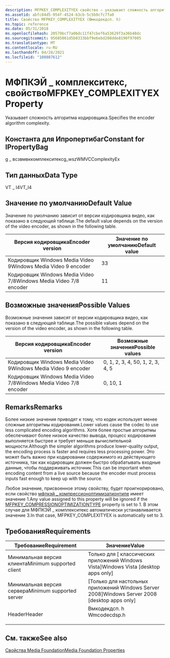 ```yaml
---
description: MFPKEY_COMPLEXITYEX свойство — указывает сложность алгоритма кодировщика.
ms.assetid: abfc84d5-954f-4524-b3cb-5c5b9cfc7fa0
title: Свойство MFPKEY_COMPLEXITYEX (Вмкодекдсп. h)
ms.topic: reference
ms.date: 05/31/2018
ms.openlocfilehash: 20579bcf7a06dc11f47cbef6a53629f3a36b48dc
ms.sourcegitcommit: 95685061d5b0333bbf9e6ebd208dde8190f97005
ms.translationtype: MT
ms.contentlocale: ru-RU
ms.lasthandoff: 04/28/2021
ms.locfileid: "108087612"
---
```

# <a name="mfpkey_complexityex-property"></a><span data-ttu-id="a33d7-103">МФПКЭЙ \_ комплекситекс, свойство</span><span class="sxs-lookup"><span data-stu-id="a33d7-103">MFPKEY\_COMPLEXITYEX Property</span></span>

<span data-ttu-id="a33d7-104">Указывает сложность алгоритма кодировщика.</span><span class="sxs-lookup"><span data-stu-id="a33d7-104">Specifies the encoder algorithm complexity.</span></span>

## <a name="constant-for-ipropertybag"></a><span data-ttu-id="a33d7-105">Константа для Ипропертибаг</span><span class="sxs-lookup"><span data-stu-id="a33d7-105">Constant for IPropertyBag</span></span>

<span data-ttu-id="a33d7-106">g \_ всзвмвккомплекситекс</span><span class="sxs-lookup"><span data-stu-id="a33d7-106">g\_wszWMVCComplexityEx</span></span>

## <a name="data-type"></a><span data-ttu-id="a33d7-107">Тип данных</span><span class="sxs-lookup"><span data-stu-id="a33d7-107">Data Type</span></span>

<span data-ttu-id="a33d7-108">VT \_ I4</span><span class="sxs-lookup"><span data-stu-id="a33d7-108">VT\_I4</span></span>

## <a name="default-value"></a><span data-ttu-id="a33d7-109">Значение по умолчанию</span><span class="sxs-lookup"><span data-stu-id="a33d7-109">Default Value</span></span>

<span data-ttu-id="a33d7-110">Значение по умолчанию зависит от версии кодировщика видео, как показано в следующей таблице.</span><span class="sxs-lookup"><span data-stu-id="a33d7-110">The default value depends on the version of the video encoder, as shown in the following table.</span></span>



| <span data-ttu-id="a33d7-111">Версия кодировщика</span><span class="sxs-lookup"><span data-stu-id="a33d7-111">Encoder version</span></span>                 | <span data-ttu-id="a33d7-112">Значение по умолчанию</span><span class="sxs-lookup"><span data-stu-id="a33d7-112">Default value</span></span> |
|---------------------------------|---------------|
| <span data-ttu-id="a33d7-113">Кодировщик Windows Media Video 9</span><span class="sxs-lookup"><span data-stu-id="a33d7-113">Windows Media Video 9 encoder</span></span>   | <span data-ttu-id="a33d7-114">3</span><span class="sxs-lookup"><span data-stu-id="a33d7-114">3</span></span>             |
| <span data-ttu-id="a33d7-115">Кодировщик Windows Media Video 7/8</span><span class="sxs-lookup"><span data-stu-id="a33d7-115">Windows Media Video 7/8 encoder</span></span> | <span data-ttu-id="a33d7-116">1</span><span class="sxs-lookup"><span data-stu-id="a33d7-116">1</span></span>             |



 

## <a name="possible-values"></a><span data-ttu-id="a33d7-117">Возможные значения</span><span class="sxs-lookup"><span data-stu-id="a33d7-117">Possible Values</span></span>

<span data-ttu-id="a33d7-118">Возможные значения зависят от версии кодировщика видео, как показано в следующей таблице.</span><span class="sxs-lookup"><span data-stu-id="a33d7-118">The possible values depend on the version of the video encoder, as shown in the following table.</span></span>



| <span data-ttu-id="a33d7-119">Версия кодировщика</span><span class="sxs-lookup"><span data-stu-id="a33d7-119">Encoder version</span></span>                 | <span data-ttu-id="a33d7-120">Возможные значения</span><span class="sxs-lookup"><span data-stu-id="a33d7-120">Possible values</span></span>  |
|---------------------------------|------------------|
| <span data-ttu-id="a33d7-121">Кодировщик Windows Media Video 9</span><span class="sxs-lookup"><span data-stu-id="a33d7-121">Windows Media Video 9 encoder</span></span>   | <span data-ttu-id="a33d7-122">0, 1, 2, 3, 4, 5</span><span class="sxs-lookup"><span data-stu-id="a33d7-122">0, 1, 2, 3, 4, 5</span></span> |
| <span data-ttu-id="a33d7-123">Кодировщик Windows Media Video 7/8</span><span class="sxs-lookup"><span data-stu-id="a33d7-123">Windows Media Video 7/8 encoder</span></span> | <span data-ttu-id="a33d7-124">0, 1</span><span class="sxs-lookup"><span data-stu-id="a33d7-124">0, 1</span></span>             |



 

## <a name="remarks"></a><span data-ttu-id="a33d7-125">Remarks</span><span class="sxs-lookup"><span data-stu-id="a33d7-125">Remarks</span></span>

<span data-ttu-id="a33d7-126">Более низкие значения приводят к тому, что кодек использует менее сложные алгоритмы кодирования.</span><span class="sxs-lookup"><span data-stu-id="a33d7-126">Lower values cause the codec to use less complicated encoding algorithms.</span></span> <span data-ttu-id="a33d7-127">Хотя более простые алгоритмы обеспечивают более низкое качество вывода, процесс кодирования выполняется быстрее и требует меньше вычислительной мощности.</span><span class="sxs-lookup"><span data-stu-id="a33d7-127">Although the simpler algorithms produce lower-quality output, the encoding process is faster and requires less processing power.</span></span> <span data-ttu-id="a33d7-128">Это может быть важно при кодировании содержимого из действующего источника, так как кодировщик должен быстро обрабатывать входные данные, чтобы поддерживать источник.</span><span class="sxs-lookup"><span data-stu-id="a33d7-128">This can be important when encoding content from a live source because the encoder must process inputs fast enough to keep up with the source.</span></span>

<span data-ttu-id="a33d7-129">Любое значение, присвоенное этому свойству, будет проигнорировано, если свойство [мфпкэй \_ компрессионоптимизатионтипе](mfpkey-compressionoptimizationtypeproperty.md) имеет значение 1.</span><span class="sxs-lookup"><span data-stu-id="a33d7-129">Any value assigned to this property will be ignored if the [MFPKEY\_COMPRESSIONOPTIMIZATIONTYPE](mfpkey-compressionoptimizationtypeproperty.md) property is set to 1.</span></span> <span data-ttu-id="a33d7-130">В этом случае для МФПКЭЙ \_ комплекситекс автоматически устанавливается значение 3.</span><span class="sxs-lookup"><span data-stu-id="a33d7-130">In that case, MFPKEY\_COMPLEXITYEX is automatically set to 3.</span></span>

## <a name="requirements"></a><span data-ttu-id="a33d7-131">Требования</span><span class="sxs-lookup"><span data-stu-id="a33d7-131">Requirements</span></span>



| <span data-ttu-id="a33d7-132">Требование</span><span class="sxs-lookup"><span data-stu-id="a33d7-132">Requirement</span></span> | <span data-ttu-id="a33d7-133">Значение</span><span class="sxs-lookup"><span data-stu-id="a33d7-133">Value</span></span> |
|-------------------------------------|-----------------------------------------------------------------------------------------|
| <span data-ttu-id="a33d7-134">Минимальная версия клиента</span><span class="sxs-lookup"><span data-stu-id="a33d7-134">Minimum supported client</span></span><br/> | <span data-ttu-id="a33d7-135">Только для \[ классических приложений Windows Vista\]</span><span class="sxs-lookup"><span data-stu-id="a33d7-135">Windows Vista \[desktop apps only\]</span></span><br/>                                          |
| <span data-ttu-id="a33d7-136">Минимальная версия сервера</span><span class="sxs-lookup"><span data-stu-id="a33d7-136">Minimum supported server</span></span><br/> | <span data-ttu-id="a33d7-137">\[Только для настольных приложений Windows Server 2008\]</span><span class="sxs-lookup"><span data-stu-id="a33d7-137">Windows Server 2008 \[desktop apps only\]</span></span><br/>                                    |
| <span data-ttu-id="a33d7-138">Header</span><span class="sxs-lookup"><span data-stu-id="a33d7-138">Header</span></span><br/>                   | <dl> <span data-ttu-id="a33d7-139"><dt>Вмкодекдсп. h</dt></span><span class="sxs-lookup"><span data-stu-id="a33d7-139"><dt>Wmcodecdsp.h</dt></span></span> </dl> |



## <a name="see-also"></a><span data-ttu-id="a33d7-140">См. также</span><span class="sxs-lookup"><span data-stu-id="a33d7-140">See also</span></span>

<dl> <dt>

[<span data-ttu-id="a33d7-141">Свойства Media Foundation</span><span class="sxs-lookup"><span data-stu-id="a33d7-141">Media Foundation Properties</span></span>](media-foundation-properties.md)
</dt> </dl>

 

 





